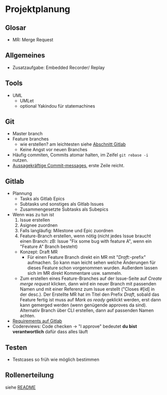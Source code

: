 # Projektplanung

## Glosar
- MR: Merge Request

## Allgemeines
- Zusatzaufgabe: Embedded Recorder/ Replay

## Tools
- UML
  - UMLet 
  - optional Yakindou für statemachines

## Git 
- Master branch
- Feature branches
  - wie erstellen? am leichtesten siehe [Abschnitt Gitlab](#Gitlab)
  - Keine Angst vor neuen Branches
- Häufig commiten, Commits atomar halten, im Zeifel `git rebase -i` nutzen.
- [Aussagekräftige Commit-messages](https://chris.beams.io/posts/git-commit/), erste Zeile reicht.

## Gitlab
- Plannung
  - Tasks als Gitlab Epics
  - Subtasks und sonstiges als Gitlab Issues
  - Zusammengesetzte Subtasks als Subepics
- Wenn was zu tun ist
  1. Issue erstellen
  2. Asignee zuordnen
  3. Falls langläufig: Milestone und Epic zuordnen
  4. Feature-Branch erstellen, wenn nötig (nicht jedes Issue braucht einen Branch: zB: Issue "Fix some bug with feature A", wenn ein "Feature A" Branch besteht)
  - Konzept: Draft MR
    - Für einen Feature Branch direkt ein MR mit "*Draft:*-prefix" aufmachen. So kann man leicht sehen welche Änderungen für dieses Feature schon vorgenommen wurden. Außerdem lassen sich im MR direkt Kommentare usw. sammeln. 
  - Zum erstellen eines Feature-Branches auf der Issue-Seite auf *Create merge request* klicken, dann wird ein neuer Branch mit passenden Namen und mit einer Referenz zum Issue erstellt ("Closes #[id] in der desc.). Der Erstellte MR hat im Titel den Prefix *Draft*, sobald das Feature fertig ist muss auf *Mark as ready* geklickt werden, erst dann kann gemerged werden (wenn genügende approves da sind).
   Alternativ Branch über CLI erstellen, dann auf passenden Namen achten.
- [Requirements auf Gitlab](https://git.haw-hamburg.de/ss21-esep-gruppe-2.3/esep/-/requirements_management/requirements)
- Codereviews: Code checken -> "I approve" bedeutet **du bist verantwortlich** dafür dass alles läuft

## Testen
- Testcases so früh wie möglich bestimmen

## Rollenerteilung
siehe [README](README.md)

